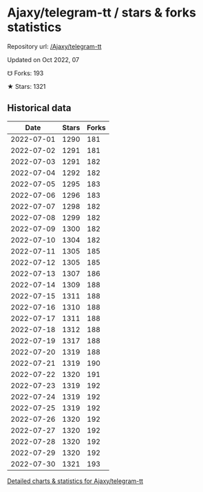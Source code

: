 # Ajaxy/telegram-tt / stars & forks statistics

Repository url: [/Ajaxy/telegram-tt](https://github.com/Ajaxy/telegram-tt)

Updated on Oct 2022, 07

☋ Forks: 193

★ Stars: 1321

## Historical data
| Date | Stars | Forks |
|------|-------|-------|
| 2022-07-01 | 1290 | 181 | 
| 2022-07-02 | 1291 | 181 | 
| 2022-07-03 | 1291 | 182 | 
| 2022-07-04 | 1292 | 182 | 
| 2022-07-05 | 1295 | 183 | 
| 2022-07-06 | 1296 | 183 | 
| 2022-07-07 | 1298 | 182 | 
| 2022-07-08 | 1299 | 182 | 
| 2022-07-09 | 1300 | 182 | 
| 2022-07-10 | 1304 | 182 | 
| 2022-07-11 | 1305 | 185 | 
| 2022-07-12 | 1305 | 185 | 
| 2022-07-13 | 1307 | 186 | 
| 2022-07-14 | 1309 | 188 | 
| 2022-07-15 | 1311 | 188 | 
| 2022-07-16 | 1310 | 188 | 
| 2022-07-17 | 1311 | 188 | 
| 2022-07-18 | 1312 | 188 | 
| 2022-07-19 | 1317 | 188 | 
| 2022-07-20 | 1319 | 188 | 
| 2022-07-21 | 1319 | 190 | 
| 2022-07-22 | 1320 | 191 | 
| 2022-07-23 | 1319 | 192 | 
| 2022-07-24 | 1319 | 192 | 
| 2022-07-25 | 1319 | 192 | 
| 2022-07-26 | 1320 | 192 | 
| 2022-07-27 | 1320 | 192 | 
| 2022-07-28 | 1320 | 192 | 
| 2022-07-29 | 1320 | 192 | 
| 2022-07-30 | 1321 | 193 | 


[Detailed charts & statistics for Ajaxy/telegram-tt](https://reviewgithub.com/rep/Ajaxy/telegram-tt)
